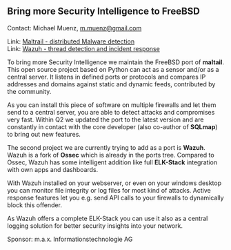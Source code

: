 ## Bring more Security Intelligence to FreeBSD ##

Contact: Michael Muenz, <m.muenz@gmail.com>  

Link:	 [Maltrail - distributed Malware detection](https://github.com/stamparm/maltrail)  
Link:	 [Wazuh - thread detection and incident response](https://wazuh.com/)  

To bring more Security Intelligence we maintain the FreeBSD port
of **maltail**. This open source project based on Python can act 
as a sensor and/or as a central server. It listens in defined ports
or protocols and compares IP addresses and domains against static
and dynamic feeds, contributed by the community. 

As you can install this piece of software on multiple firewalls
and let them send to a central server, you are able to detect attacks
and compromises very fast. Within Q2 we updated the port to the latest 
version and are constantly in contact with the core developer 
(also co-author of **SQLmap**) to bring out new features.

The second project we are currently trying to add as a port is **Wazuh**.
Wazuh is a fork of **Ossec** which is already in the ports tree.
Compared to Ossec, Wazuh has some intelligent addition like full 
**ELK-Stack** integration with own apps and dashboards. 

With Wazuh installed on your webserver, or even on your windows desktop
you can monitor file integrity or log files for most kind of attacks.
Active response features let you e.g. send API calls to your firewalls
to dynamically block this offender. 

As Wazuh offers a complete ELK-Stack you can use it also as a central 
logging solution for better security insights into your network.

Sponsor: m.a.x. Informationstechnologie AG  
